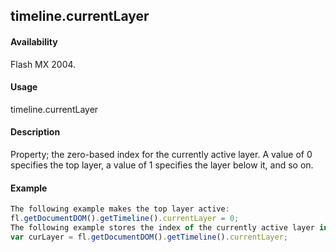 ## timeline.currentLayer

#### Availability

Flash MX 2004.

#### Usage

timeline.currentLayer

#### Description

Property; the zero-based index for the currently active layer. A value of 0 specifies the top layer, a value of 1 specifies the layer below it, and so on.

#### Example

```javascript
The following example makes the top layer active:
fl.getDocumentDOM().getTimeline().currentLayer = 0;
The following example stores the index of the currently active layer in the curLayer variable:
var curLayer = fl.getDocumentDOM().getTimeline().currentLayer;

```